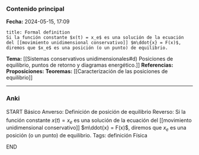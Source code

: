 ### Contenido principal

**Fecha:** 2024-05-15, 17:09

```ad-formal
title: Formal definition
Si la función constante $x(t) = x_e$ es una solución de la ecuación del [[movimiento unidimensional conservativo]] $m\ddot{x} = F(x)$, diremos que $x_e$ es una posición (o un punto) de equilibrio.
```

**Tema:** [[Sistemas conservativos unidimensionales#d) Posiciones de equilibrio, puntos de retorno y diagramas energético.]]
**Referencias:**
**Proposiciones:**
**Teoremas:** [[Caracterización de las posiciones de equilibrio]]

---
### Anki

START
Básico
Anverso: Definición de posición de equilibrio
Reverso: Si la función constante $x(t) = x_e$ es una solución de la ecuación del [[movimiento unidimensional conservativo]] $m\ddot{x} = F(x)$, diremos que $x_e$ es una posición (o un punto) de equilibrio.
Tags: definición Física
<!--ID: 1718442849550-->
END